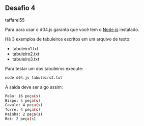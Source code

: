## Desafio 4

taffarel55

Para para usar o d04.js garanta que você tem o [Node.js](https://nodejs.org/) instalado.

Há 3 exemplos de tabuleiros escritos em um arquivo de texto:

- tabuleiro1.txt
- tabuleiro2.txt
- tabuleiro3.txt

Para testar um dos tabuleiros execute:

```bash
node d04.js tabuleiro2.txt
```

A saída deve ser algo assim:

```bash
Peão: 16 peça(s)
Bispo: 4 peça(s)
Cavalo: 4 peça(s)
Torre: 4 peça(s)
Rainha: 2 peça(s)
Rei: 2 peça(s)
```
